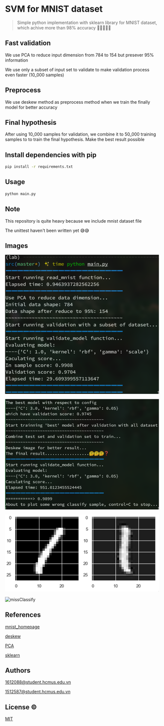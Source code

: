 # SVM for MNIST dataset
> Simple python implementation with sklearn library for MNIST dataset, which achive more than 98% accuracy 🎉🎉🎉🎉🎉

## Fast validation
We use PCA to reduce input dimension from 784 to 154 but presever 95% information

We use only a subset of input set to validate to make validation process even faster (10_000 samples)

## Preprocess
We use deskew method as preprocess method when we train the finally model for better accuracy

## Final hypothesis
After using 10_000 samples for validation, we combine it to 50_000 training samples to to train the final hypothesis. Make the best result possible


## Install dependencies with pip
```bash
pip install -r requirements.txt
```

## Usage
```bash
python main.py
```

## Note
This repository is quite heavy because we include mnist dataset file

The unittest haven't been written yet 😅😅

## Images
![traning](./screenshots/trainning.png?raw=true)

![final](./screenshots/final.png?raw=true)

![deskew](./screenshots/deskew.png)

![missClassify](./screenshots/missClassify.png)

## References
[mnist_homepage](http://yann.lecun.com/exdb/mnist/)

[deskew](https://fsix.github.io/mnist/Deskewing.html)

[PCA](https://towardsdatascience.com/pca-using-python-scikit-learn-e653f8989e60)

[sklearn](https://scikit-learn.org/stable/)

## Authors
1612088@student.hcmus.edu.vn

1512587@student.hcmus.edu.vn

## License ©
[MIT](https://choosealicense.com/licenses/mit/)
